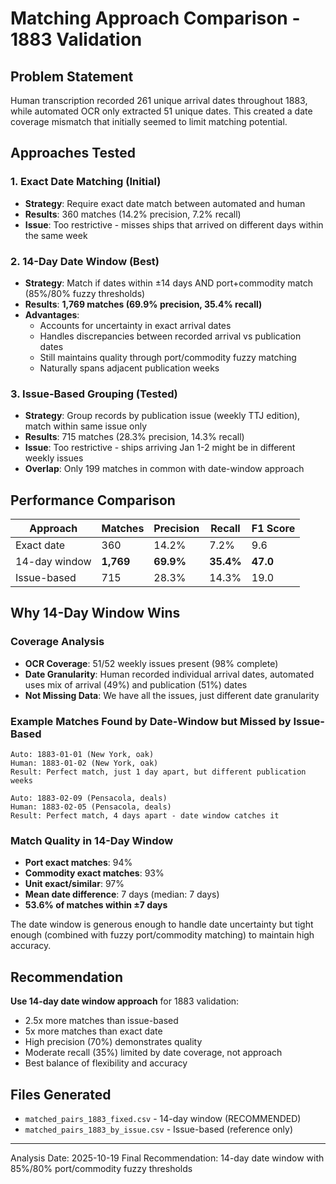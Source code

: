 # Matching Approach Comparison - 1883 Validation

## Problem Statement

Human transcription recorded 261 unique arrival dates throughout 1883, while automated OCR only extracted 51 unique dates. This created a date coverage mismatch that initially seemed to limit matching potential.

## Approaches Tested

### 1. Exact Date Matching (Initial)
- **Strategy**: Require exact date match between automated and human
- **Results**: 360 matches (14.2% precision, 7.2% recall)
- **Issue**: Too restrictive - misses ships that arrived on different days within the same week

### 2. 14-Day Date Window (Best)
- **Strategy**: Match if dates within ±14 days AND port+commodity match (85%/80% fuzzy thresholds)
- **Results**: **1,769 matches (69.9% precision, 35.4% recall)**
- **Advantages**:
  - Accounts for uncertainty in exact arrival dates
  - Handles discrepancies between recorded arrival vs publication dates
  - Still maintains quality through port/commodity fuzzy matching
  - Naturally spans adjacent publication weeks

### 3. Issue-Based Grouping (Tested)
- **Strategy**: Group records by publication issue (weekly TTJ edition), match within same issue only
- **Results**: 715 matches (28.3% precision, 14.3% recall)
- **Issue**: Too restrictive - ships arriving Jan 1-2 might be in different weekly issues
- **Overlap**: Only 199 matches in common with date-window approach

## Performance Comparison

| Approach | Matches | Precision | Recall | F1 Score |
|----------|---------|-----------|--------|----------|
| Exact date | 360 | 14.2% | 7.2% | 9.6 |
| 14-day window | **1,769** | **69.9%** | **35.4%** | **47.0** |
| Issue-based | 715 | 28.3% | 14.3% | 19.0 |

## Why 14-Day Window Wins

### Coverage Analysis
- **OCR Coverage**: 51/52 weekly issues present (98% complete)
- **Date Granularity**: Human recorded individual arrival dates, automated uses mix of arrival (49%) and publication (51%) dates
- **Not Missing Data**: We have all the issues, just different date granularity

### Example Matches Found by Date-Window but Missed by Issue-Based
```
Auto: 1883-01-01 (New York, oak)
Human: 1883-01-02 (New York, oak)
Result: Perfect match, just 1 day apart, but different publication weeks
```

```
Auto: 1883-02-09 (Pensacola, deals)
Human: 1883-02-05 (Pensacola, deals)
Result: Perfect match, 4 days apart - date window catches it
```

### Match Quality in 14-Day Window
- **Port exact matches**: 94%
- **Commodity exact matches**: 93%
- **Unit exact/similar**: 97%
- **Mean date difference**: 7 days (median: 7 days)
- **53.6% of matches within ±7 days**

The date window is generous enough to handle date uncertainty but tight enough (combined with fuzzy port/commodity matching) to maintain high accuracy.

## Recommendation

**Use 14-day date window approach** for 1883 validation:
- 2.5x more matches than issue-based
- 5x more matches than exact date
- High precision (70%) demonstrates quality
- Moderate recall (35%) limited by date coverage, not approach
- Best balance of flexibility and accuracy

## Files Generated
- `matched_pairs_1883_fixed.csv` - 14-day window (RECOMMENDED)
- `matched_pairs_1883_by_issue.csv` - Issue-based (reference only)

---
Analysis Date: 2025-10-19
Final Recommendation: 14-day date window with 85%/80% port/commodity fuzzy thresholds
